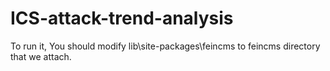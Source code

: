 # ICS-attack-trend-analysis

To run it, You should modify lib\site-packages\feincms to feincms directory that we attach.
